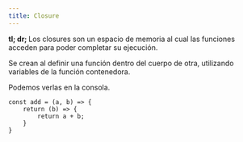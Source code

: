 ```yaml
---
title: Closure
---
```


<b>tl; dr; </b> Los closures son un espacio de memoria al cual las funciones acceden para poder completar su ejecución. 

Se crean al definir una función dentro del cuerpo de otra, utilizando variables de la función contenedora.

Podemos verlas en la consola.

```
const add = (a, b) => {
	return (b) => {
		return a + b;
	}
}
```

